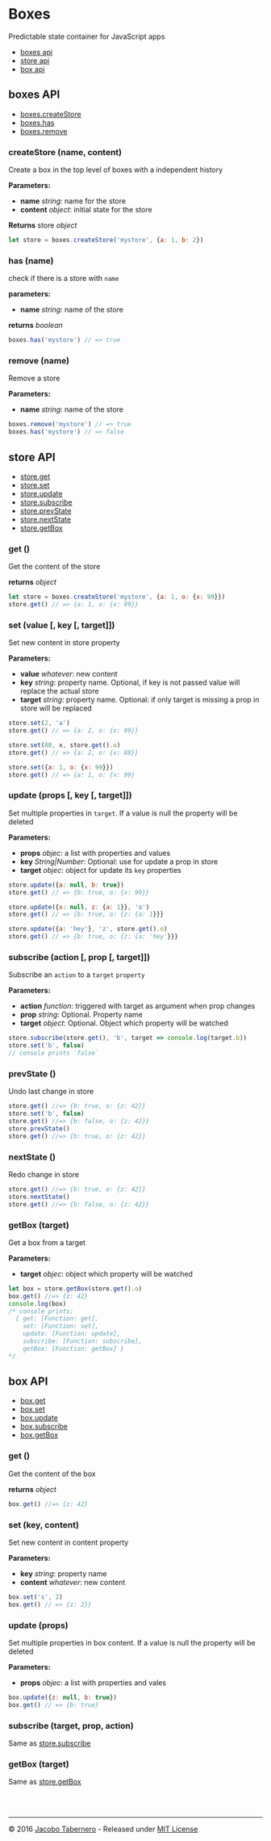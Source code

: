 Boxes
=====

Predictable state container for JavaScript apps

- [boxes api](#boxes-api)
- [store api](#store-api)
- [box api](#box-api)


<a name="boxes-api"></a>
boxes API
---------

- [boxes.createStore](#boxes-createStore)
- [boxes.has](#boxes-has)
- [boxes.remove](#boxes-remove)


<a name="boxes-createStore"></a>
### createStore (name, content)

Create a box in the top level of boxes with a independent history

**Parameters:**
- **name** *string*: name for the store
- **content** *object*: initial state for the store

**Returns** store *object*

```js
let store = boxes.createStore('mystore', {a: 1, b: 2})
```


<a name="boxes-has"></a>
### has (name)

check if there is a store with `name`

**parameters:**
- **name** *string*: name of the store

**returns** *boolean*

```js
boxes.has('mystore') // => true
```


<a name="boxes-remove"></a>
### remove (name)

Remove a store

**Parameters:**
- **name** *string*: name of the store

```js
boxes.remove('mystore') // => true
boxes.has('mystore') // => false
```


<a name="store-api"></a>
store API
---------

- [store.get](#store-get)
- [store.set](#store-set)
- [store.update](#store-update)
- [store.subscribe](#store-subscribe)
- [store.prevState](#store-prevState)
- [store.nextState](#store-nextState)
- [store.getBox](#store-getBox)


<a name="store-get"></a>
### get ()

Get the content of the store

**returns** *object*

```js
let store = boxes.createStore('mystore', {a: 1, o: {x: 99}})
store.get() // => {a: 1, o: {x: 99}}
```


<a name="store-set"></a>
### set (value [, key [, target]])

Set new content in store property

**Parameters:**
- **value** *whatever*: new content
- **key** *string*: property name. Optional, if key is not passed value will replace the actual store
- **target** *string*: property name. Optional: if only target is missing a prop in store will be replaced

```js
store.set(2, 'a')
store.get() // => {a: 2, o: {x: 99}}

store.set(88, x, store.get().o)
store.get() // => {a: 2, o: {x: 88}}

store.set({a: 1, o: {x: 99}})
store.get() // => {a: 1, o: {x: 99}
```


<a name="store-update"></a>
### update (props [, key [, target]])

Set multiple properties in `target`. If a value is null the property will be deleted

**Parameters:**
- **props** *objec*: a list with properties and values
- **key** *String|Number*: Optional: use for update a prop in store
- **target** *objec*: object for update its `key` properties

```js
store.update({a: null, b: true})
store.get() // => {b: true, o: {x: 99}}

store.update({x: null, z: {a: 1}}, 'o')
store.get() // => {b: true, o: {z: {a: 1}}}

store.update({a: 'hey'}, 'z', store.get().o)
store.get() // => {b: true, o: {z: {a: 'hey'}}}
```


<a name="store-subscribe"></a>
### subscribe (action [, prop [, target]])

Subscribe an `action` to a `target` `property`

**Parameters:**
- **action** *function*: triggered with target as argument when prop changes
- **prop** *string*: Optional. Property name
- **target** *object*: Optional. Object which property will be watched

```js
store.subscribe(store.get(), 'b', target => console.log(target.b))
store.set('b', false)
// console prints `false`
```


<a name="store-prevState"></a>
### prevState ()

Undo last change in store

```js
store.get() //=> {b: true, o: {z: 42}}
store.set('b', false)
store.get() //=> {b: false, o: {z: 42}}
store.prevState()
store.get() //=> {b: true, o: {z: 42}}
```

<a name="store-nextState"></a>
### nextState ()

Redo change in store

```js
store.get() //=> {b: true, o: {z: 42}}
store.nextState()
store.get() //=> {b: false, o: {z: 42}}
```


<a name="store-getBox"></a>
### getBox (target)

Get a box from a target

**Parameters:**
- **target** *objec*: object which property will be watched

```js
let box = store.getBox(store.get().o)
box.get() //=> {z: 42}
console.log(box)
/* console prints:
  { get: [Function: get],
    set: [Function: set],
    update: [Function: update],
    subscribe: [Function: subscribe],
    getBox: [Function: getBox] }
*/
```


<a name="box-api"></a>
box API
-------

- [box.get](#box-get)
- [box.set](#box-set)
- [box.update](#box-update)
- [box.subscribe](#box-subscribe)
- [box.getBox](#box-getBox)

<a name="box-get"></a>
### get ()

Get the content of the box

**returns** *object*

```js
box.get() //=> {z: 42}
```


<a name="box-set"></a>
### set (key, content)

Set new content in content property

**Parameters:**
- **key** *string*: property name
- **content** *whatever*: new content

```js
box.set('s', 2)
box.get() // => {z: 2}}
```

<a name="box-update"></a>
### update (props)

Set multiple properties in box content. If a value is null the property will be deleted

**Parameters:**
- **props** *objec*: a list with properties and vales

```js
box.update({z: null, b: true})
box.get() // => {b: true}
```


<a name="box-subscribe"></a>
### subscribe (target, prop, action)

Same as [store.subscribe](#store-subscribe)


<a name="box-getBox"></a>
### getBox (target)

Same as [store.getBox](#store-getBox)

<br><br>

---

© 2016 [Jacobo Tabernero](https://github.com/jacoborus) - Released under [MIT License](https://raw.github.com/jacoborus/boxes/master/LICENSE)
